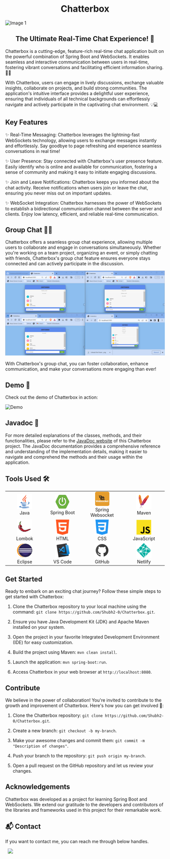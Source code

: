  <h1 align="center">Chatterbox</h1> 

![Image 1](Images/poster.png)

 <h2 align="center">The Ultimate Real-Time Chat Experience! 🌟</h2> 
Chatterbox is a cutting-edge, feature-rich real-time chat application built on the powerful combination of Spring Boot and WebSockets. It enables seamless and interactive communication between users in real-time, fostering vibrant conversations and facilitating efficient information sharing. 💬🚀
  
With Chatterbox, users can engage in lively discussions, exchange valuable insights, collaborate on projects, and build strong communities. The application's intuitive interface provides a delightful user experience, ensuring that individuals of all technical backgrounds can effortlessly navigate and actively participate in the captivating chat environment. 💡💻

## Key Features

✨ Real-Time Messaging: Chatterbox leverages the lightning-fast WebSockets technology, allowing users to exchange messages instantly and effortlessly. Say goodbye to page refreshing and experience seamless conversations in real time!

✨ User Presence: Stay connected with Chatterbox's user presence feature. Easily identify who is online and available for communication, fostering a sense of community and making it easy to initiate engaging discussions.

✨ Join and Leave Notifications: Chatterbox keeps you informed about the chat activity. Receive notifications when users join or leave the chat, ensuring you never miss out on important updates.

✨ WebSocket Integration: Chatterbox harnesses the power of WebSockets to establish a bidirectional communication channel between the server and clients. Enjoy low latency, efficient, and reliable real-time communication.

## Group Chat 👥💬

Chatterbox offers a seamless group chat experience, allowing multiple users to collaborate and engage in conversations simultaneously. Whether you're working on a team project, organizing an event, or simply chatting with friends, Chatterbox's group chat feature ensures everyone stays connected and can actively participate in the discussion.

![Group Chat](Images/groupchat.png)

With Chatterbox's group chat, you can foster collaboration, enhance communication, and make your conversations more engaging than ever!


## Demo 🎥

Check out the demo of Chatterbox in action:

![Demo](Images/demo.gif)


## Javadoc 📃

For more detailed explanations of the classes, methods, and their functionalities, please refer to the [JavaDoc website](https://aquamarine-sprite-f2ebae.netlify.app/) of this Chatterbox project. The JavaDoc documentation provides a comprehensive reference and understanding of the implementation details, making it easier to navigate and comprehend the methods and their usage within the application.


## Tools Used 🛠️

<table align="center">
  <tr>
    <td align="center" width="170">
      <img src="Images/java.png" width="48" height="48" alt="Java" />
      <br>Java 
    </td>
    <td align="center" width="170">
      <img src="Images/springb.png" width="45" height="45" alt="Spring Boot" />
      <br>Spring Boot
    </td>
    <td align="center" width="170">
      <img src="Images/WebSocket.png" width="45" height="45" alt="Spring Websocket" />
      <br>Spring Websocket
    </td>
    <td align="center" width="170">
      <img src="Images/maven.png" width="48" height="48" alt="Maven" />
      <br>Maven
    </td>    
  </tr>
  <tr>
      <td align="center" width="170">
      <img src="Images/lambok.png" width="48" height="48" alt="JDBC" />
      <br>Lombok
    </td>
    <td align="center" width="170">
      <img src="Images/html.png" width="48" height="48" alt="Swing" />
      <br>HTML
    </td>
    <td align="center" width="170">
      <img src="Images/css.png" width="48" height="48" alt="Lombok" />
      <br>CSS
    </td>
    <td align="center" width="170">
      <img src="Images/js.png" width="48" height="48" alt="Eclipse" />
      <br>JavaScript
    </td>
  </tr>
    <tr>
          <td align="center" width="170">
      <img src="Images/eclipse.png" width="48" height="48" alt="Eclipse" />
      <br>Eclipse
    </td>
     <td align="center" width="170">
      <img src="Images/vscode.png" width="48" height="48" alt="Eclipse" />
      <br>VS Code
    </td>
        <td align="center" width="170">
      <img src="Images/github.png" width="48" height="48" alt="GitHub" />
      <br>GitHub
    </td> 
          <td align="center" width="170">
      <img src="Images/netlify.png" width="48" height="48" alt="Eclipse" />
      <br>Netlify
    </td>
  </tr>
</table>

## Get Started

Ready to embark on an exciting chat journey? Follow these simple steps to get started with Chatterbox:

1. Clone the Chatterbox repository to your local machine using the command: `git clone https://github.com/Shubh2-0/Chatterbox.git`.

2. Ensure you have Java Development Kit (JDK) and Apache Maven installed on your system.

3. Open the project in your favorite Integrated Development Environment (IDE) for easy customization.

4. Build the project using Maven: `mvn clean install`.

5. Launch the application: `mvn spring-boot:run`.

6. Access Chatterbox in your web browser at `http://localhost:8080`.

## Contribute

We believe in the power of collaboration! You're invited to contribute to the growth and improvement of Chatterbox. Here's how you can get involved 🤗:

1. Clone the Chatterbox repository: `git clone https://github.com/Shubh2-0/Chatterbox.git`.

2. Create a new branch: `git checkout -b my-branch`.

3. Make your awesome changes and commit them: `git commit -m "Description of changes"`.

4. Push your branch to the repository: `git push origin my-branch`.

5. Open a pull request on the GitHub repository and let us review your changes.


## Acknowledgements

Chatterbox was developed as a project for learning Spring Boot and WebSockets. We extend our gratitude to the developers and contributors of the libraries and frameworks used in this project for their remarkable work.

<h2>📬 Contact</h2>

If you want to contact me, you can reach me through below handles.


&nbsp;&nbsp;<a href="https://www.linkedin.com/in/shubham-bhati-787319213/"><img src="https://www.felberpr.com/wp-content/uploads/linkedin-logo.png" width="30"></img></a>


